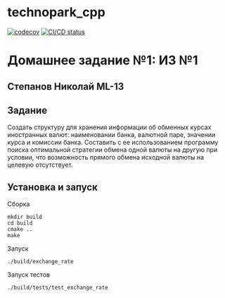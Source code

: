 # technopark_cpp

[![codecov](https://codecov.io/gh/KodKio/technopark_cpp/branch/homework_1/graph/badge.svg?token=WIOT1V91VL)](https://codecov.io/gh/KodKio/technopark_cpp)
[![CI/CD status](https://github.com/KodKio/technopark_cpp/actions/workflows/ci.yml/badge.svg)](https://github.com/KodKio/technopark_cpp/actions/workflows/ci.yml)

# Домашнее задание №1: ИЗ №1

## Степанов Николай ML-13

## Задание

Создать структуру для хранения информации об обменных курсах иностранных валют: наименовании банка, валютной паре, значении курса и комиссии банка. Составить с ее использованием программу поиска оптимальной стратегии обмена одной валюты на другую при условии, что возможность прямого обмена исходной валюты на целевую отсутствует.

## Установка и запуск

Сборка

```
mkdir build
cd build
cmake ..
make
```

Запуск

```
./build/exchange_rate
```


Запуск тестов

```
./build/tests/test_exchange_rate
```

